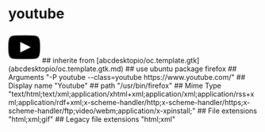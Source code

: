 # youtube
<img src='icons/youtube.svg' height='64px' width='64px'>
## inherite from
[abcdesktopio/oc.template.gtk](abcdesktopio/oc.template.gtk.md)
## use ubuntu package
firefox
## Arguments
"-P youtube --class=youtube https://www.youtube.com/"
## Display name
"Youtube"
## path
"/usr/bin/firefox"
## Mime Type
"text/html;text/xml;application/xhtml+xml;application/xml;application/rss+xml;application/rdf+xml;x-scheme-handler/http;x-scheme-handler/https;x-scheme-handler/ftp;video/webm;application/x-xpinstall;"
## File extensions
"html;xml;gif"
## Legacy file extensions
"html;xml"
